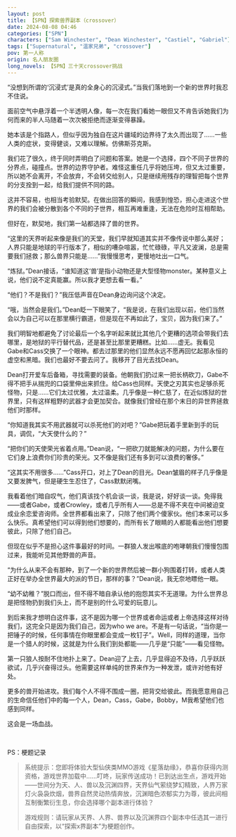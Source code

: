 ```yaml
---
layout: post
title: 【SPN】探索兽界副本（crossover）
date: 2024-08-08 04:46
categories: ["SPN"]
characters: ["Sam Winchester", "Dean Winchester", "Castiel", "Gabriel"]
tags: ["Supernatural", "温家兄弟", "crossover"]
pov: 第一人称
origin: 名人朋友圈
long_novels: 【SPN】三十天crossover挑战
---
```


“没想到所谓的‘沉浸式’是真的全身心的沉浸式。”当我们落地到一个新的世界时我忍不住说。

面前空气中悬浮着一个半透明人像，每一次在我们看她一眼但又不肯告诉她我们为何而来的半人马随着一次次被拒绝而逐渐变得暴躁。

她本该是个指路人，但似乎因为独自在这片疆域的边界待了太久而出现了……一些人类的症状，变得健谈，又难以理解。仿佛斯芬克斯。

我们花了很久，终于同时弄明白了问题和答案。她是一个选择，四个不同子世界的分界点，碰撞点。世界的边界守护者。难怪这重任几乎将她压垮，但又太过重要，所以她不会离开，不会放弃，不会转交给别人，只是继续用残存的理智把每个世界的分支拴到一起，给我们提供不同的路。

这并不容易，也相当考验默契。在做出回答的瞬间，我感到惶恐，担心走进这个世界的我们会被分散到各个不同的子世界，相互再难重逢，无法在危险时互相帮助。

但好在，默契地，我们第一站都选择了兽的世界。

“这里的天界听起来像是我们的天堂，我们早就知道其实并不像传说中那么美好；人界只能是地球的平行版本了，相似的嘈杂喧嚣，忙忙碌碌，平凡又波澜，总是需要我们拯救；那么兽界只能是……”我慢慢思考，更慢地吐出一口气。

“炼狱。”Dean接话，“谁知道这‘兽’是指小动物还是大型怪物monster。某种意义上说，他们说不定真能赢。所以我才更想去看一看。”

“他们？不是我们？”我压低声音在Dean身边询问这个决定。

“哦，当然会是我们。”Dean眨一下眼笑了，“我是说，在我们出现以前，他们当然会以为自己可以在那里横行霸道，但是现在不再如此了，宝贝，因为我们来了。”

我们明智地都避免了讨论最后一个名字听起来就比其他几个更糟的选项会带我们去哪里，是地狱的平行替代品，还是甚至比那里更糟糕。比如……虚无。我看见Gabe和Cass交换了一个眼神。都去过那里的他们显然永远不愿再回忆起那永恒的虚空和黑暗。我们也最好不要去问了。我移开了目光去找Dean。

Dean打开爱车后备箱，寻找需要的装备。他朝我们扔过来一把长柄砍刀，Gabe不得不把手从揣兜的口袋里伸出来抓住。给Cass也同样。天使之刃其实也足够杀死怪物，只是……它们太过优雅，太过温柔。几乎像是一种仁慈了，在近似炼狱的世界里，只有这样粗野的武器才会更加契合。就像我们曾经在那个末日的异世界拯救他们时那样。

“你知道我其实不用武器就可以杀死他们的对吧？”Gabe把玩着手里新到手的玩具，调侃，“大天使什么的？”

“把你们的天使荣光省着点用。”Dean说，“一把砍刀就能解决的问题，为什么要在它们身上浪费你们珍贵的荣光。又不像是我们还有多到可以浪费的奢侈。”

“这其实不用很多……”Cass开口，对上了Dean的目光。Dean皱眉的样子几乎像是又要发脾气，但是硬生生忍住了，Cass默默闭嘴。

我看着他们暗自叹气，他们真该找个机会谈一谈，我是说，好好谈一谈。免得我——或者Gabe，或者Crowley，或者几乎所有人——总是不得不夹在中间被迫变成业余恋爱咨询师。全世界都看出来了，只除了他们两个傻家伙。他们本来可以多么快乐。真希望他们可以得到他们想要的，而所有长了眼睛的人都能看出他们想要彼此，只除了他们自己。

但现在似乎不是担心这件事最好的时间。一群狼人发出喉底的咆哮朝我们慢慢包围过来，我能听见其他野兽的声音。

“为什么从来不会有那种，到了一个新的世界然后被一群小狗围着打转，或者人类正好在举办全世界最大的派的节日，那样的事？”Dean说，我无奈地瞟他一眼。

“幼不幼稚？”脱口而出，但不得不暗自承认他的抱怨其实不无道理。为什么世界总是把怪物扔到我们头上，而不是别的什么可爱的玩意儿。

到后来我才想明白这件事，这不是因为哪一个世界或者命运或者上帝选择这样对待我们，这完全只是因为我们自己，因为who we are。不是有一句话说，“当你是一把锤子的时候，任何事情在你眼里都会变成一枚钉子”。Well，同样的道理，当你是一个猎人的时候，这就是为什么我们到处都能——几乎是“只能”——看见怪物。

第一只狼人按耐不住地扑上来了。Dean迎了上去，几乎显得迫不及待，几乎跃跃欲试，几乎兴奋得过头。他需要这样单纯的世界来作为一种发泄，或许对他有好处。

更多的兽开始进攻。我们每个人不得不围成一圈，把背交给彼此。而我愿意用自己的生命信任他们中的每一个人，Dean，Cass，Gabe，Bobby，M我希望他们也感到同样。

这会是一场血战。

<br>

PS：梗题记录

> 系统提示：您即将体验大型仙侠类MMO游戏《星落劫缘》，恭喜你获得内测资格，游戏世界加载中……叮咚，玩家传送成功！已到达出生点，游戏开始——世间分为天、人、兽以及沉渊四界，天界仙气萦绕梦幻精致，人界万家灯火袅袅炊烟，兽界自然灵动热情奔放，沉渊暗色浓郁实力为尊，彼此间相互制衡繁衍生息，你会选择哪个副本进行体验？
>
> 游戏规则：请玩家从天界、人界、兽界以及沉渊界四个副本中任选其一进行自由探索，以“探索x界副本”为梗题创作。
